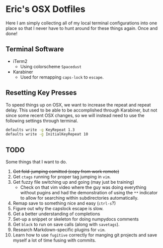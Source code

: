 # Eric's OSX Dotfiles

Here I am simply collecting all of my local terminal configurations into one place so that I never have to hunt around for these things again. Once and done!

## Terminal Software

- iTerm2 
    - Using colorscheme `Spacedust`
- Karabiner
    - Used for remapping `caps-lock` to `escape`.

## Resetting Key Presses

To speed things up on OSX, we want to increase the repeat and repeat delay. This used to be able to be accomplished through Karabiner, but not since some recent OSX changes, so we will instead need to use the following settings through terminal.

```bash
defaults write -g KeyRepeat 1.3
defaults write -g InitialKeyRepeat 10
```

## TODO

Some things that I want to do.

1. ~~Get fold-jumping comitted (copy from work remote)~~
2. Get `ctags` running for proper tag jumping in `vim`.
3. Get fuzzy file switching up and going (may just be training)
    - Check on that vim video where the guy was doing everything without pugins and had the demonstration of using the `**` indicator to allow for searching within subdirectories automatically.
4. Remap save to something nice and easy (`ctrl-s`?)
5. Figure out why the capslock escape is slow.
6. Get a better understanding of completions
7. Set-up a snippet or skeleton for doing numpydocs comments
8. Get `black` to run on save calls (along with `savetags`).
9. Research Markdown-specific plugins for `vim`.
10. Learn how to use `fugitive` correctly for manging git projects and save myself a lot of time fusing with commits.
